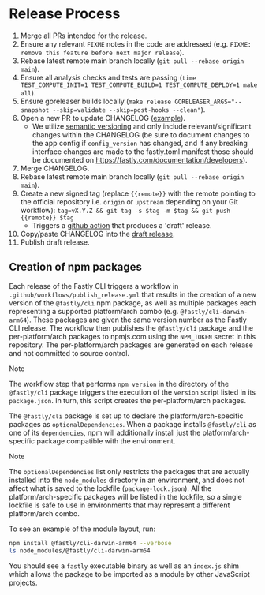 # Release Process

1. Merge all PRs intended for the release.
1. Ensure any relevant `FIXME` notes in the code are addressed (e.g. `FIXME: remove this feature before next major release`).
1. Rebase latest remote main branch locally (`git pull --rebase origin main`).
1. Ensure all analysis checks and tests are passing (`time TEST_COMPUTE_INIT=1 TEST_COMPUTE_BUILD=1 TEST_COMPUTE_DEPLOY=1 make all`).
1. Ensure goreleaser builds locally (`make release GORELEASER_ARGS="--snapshot --skip=validate --skip=post-hooks --clean"`).
1. Open a new PR to update CHANGELOG ([example](https://github.com/fastly/cli/pull/273)).
    - We utilize [semantic versioning](https://semver.org/) and only include relevant/significant changes within the CHANGELOG (be sure to document changes to the app config if `config_version` has changed, and if any breaking interface changes are made to the fastly.toml manifest those should be documented on https://fastly.com/documentation/developers).
1. Merge CHANGELOG.
1. Rebase latest remote main branch locally (`git pull --rebase origin main`).
1. Create a new signed tag (replace `{{remote}}` with the remote pointing to the official repository i.e. `origin` or `upstream` depending on your Git workflow): `tag=vX.Y.Z && git tag -s $tag -m $tag && git push {{remote}} $tag`
    - Triggers a [github action](https://github.com/fastly/cli/blob/main/.github/workflows/tag_release.yml) that produces a 'draft' release.
1. Copy/paste CHANGELOG into the [draft release](https://github.com/fastly/cli/releases).
1. Publish draft release.

## Creation of npm packages

Each release of the Fastly CLI triggers a workflow in `.github/workflows/publish_release.yml` that results in the creation of a new version of the `@fastly/cli` npm package, as well as multiple packages each representing a supported platform/arch combo (e.g. `@fastly/cli-darwin-arm64`). These packages are given the same version number as the Fastly CLI release. The workflow then publishes the `@fastly/cli` package and the per-platform/arch packages to npmjs.com using the `NPM_TOKEN` secret in this repository. The per-platform/arch packages are generated on each release and not committed to source control.

> [!NOTE]
> The workflow step that performs `npm version` in the directory of the `@fastly/cli` package triggers the execution of the `version` script listed in its `package.json`. In turn, this script creates the per-platform/arch packages.

The `@fastly/cli` package is set up to declare the platform/arch-specific packages as `optionalDependencies`. When a package installs `@fastly/cli` as one of its `dependencies`, npm will additionally install just the platform/arch-specific package compatible with the environment.

> [!NOTE]
> The `optionalDependencies` list only restricts the packages that are actually installed into the `node_modules` directory in an environment, and does not affect what is saved to the lockfile (`package-lock.json`). All the platform/arch-specific packages will be listed in the lockfile, so a single lockfile is safe to use in environments that may represent a different platform/arch combo.

To see an example of the module layout, run:

```sh
npm install @fastly/cli-darwin-arm64 --verbose
ls node_modules/@fastly/cli-darwin-arm64
```

You should see a `fastly` executable binary as well as an `index.js` shim which allows the package to be imported as a module by other JavaScript projects.
